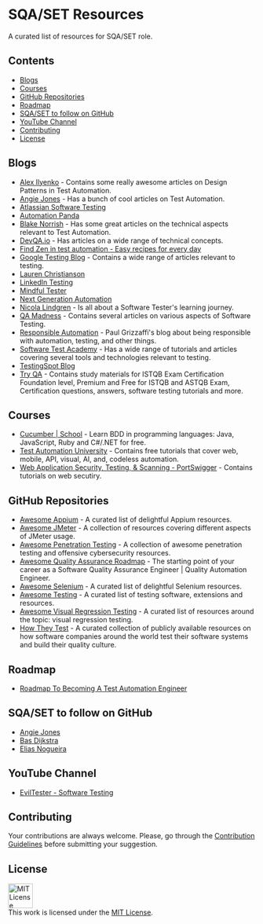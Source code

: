 # SQA/SET Resources
A curated list of resources for SQA/SET role.

## Contents
* [Blogs](#blogs)
* [Courses](#courses)
* [GitHub Repositories](#github-repositories)
* [Roadmap](#roadmap)
* [SQA/SET to follow on GitHub](#sqaset-to-follow-on-github)
* [YouTube Channel](#youtube-channel)
* [Contributing](#contributing)
* [License](#license)

## Blogs
* [Alex Ilyenko](https://alexilyenko.github.io/) - Contains some really awesome articles on Design Patterns in Test Automation.
* [Angie Jones](https://angiejones.tech/) - Has a bunch of cool articles on Test Automation.
* [Atlassian Software Testing](https://www.atlassian.com/continuous-delivery/software-testing)
* [Automation Panda](https://automationpanda.com/)
* [Blake Norrish](https://medium.com/@blakenorrish) - Has some great articles on the technical aspects relevant to Test Automation.
* [DevQA.io](https://devqa.io/) - Has articles on a wide range of technical concepts.
* [Find Zen in test automation - Easy recipes for every day](https://learning-testing.com/)
* [Google Testing Blog](https://testing.googleblog.com/) - Contains a wide range of articles relevant to testing.
* [Lauren Christianson](https://medium.com/@laurenchristianson)
* [LinkedIn Testing](https://engineering.linkedin.com/blog/topic/testing)
* [Mindful Tester](https://mindfultester.com/)
* [Next Generation Automation](https://www.nextgenerationautomation.com/blog)
* [Nicola Lindgren](http://www.nicolalindgren.com/) - Is all about a Software Tester's learning journey.
* [QA Madness](https://www.qamadness.com/blog) - Contains several articles on various aspects of Software Testing.
* [Responsible Automation](https://responsibleautomation.wordpress.com/) - Paul Grizzaffi's blog about being responsible with automation, testing, and other things.
* [Software Test Academy](https://www.swtestacademy.com/) - Has a wide range of tutorials and articles covering several tools and technologies relevant to testing.
* [TestingSpot Blog](https://techcommunity.microsoft.com/t5/testingspot-blog/bg-p/TestingSpotBlog)
* [Try QA](http://tryqa.com/) - Contains study materials for ISTQB Exam Certification Foundation level, Premium and Free for ISTQB and ASTQB Exam, Certification questions, answers, software testing tutorials and more.

## Courses
* [Cucumber | School](https://school.cucumber.io/collections) - Learn BDD in programming languages: Java, JavaScript, Ruby and C#/.NET for free.
* [Test Automation University](https://testautomationu.applitools.com/) - Contains free tutorials that cover web, mobile, API, visual, AI, and, codeless automation.
* [Web Application Security, Testing, & Scanning - PortSwigger](https://portswigger.net/) - Contains tutorials on web secutiry.

## GitHub Repositories
* [Awesome Appium](https://github.com/SrinivasanTarget/awesome-appium) - A curated list of delightful Appium resources.
* [Awesome JMeter](https://github.com/aliesbelik/awesome-jmeter) - A collection of resources covering different aspects of JMeter usage.
* [Awesome Penetration Testing](https://github.com/enaqx/awesome-pentest) - A collection of awesome penetration testing and offensive cybersecurity resources.
* [Awesome Quality Assurance Roadmap](https://github.com/fityanos/awesome-quality-assurance-roadmap) - The starting point of your career as a Software Quality Assurance Engineer | Quality Automation Engineer.
* [Awesome Selenium](https://github.com/christian-bromann/awesome-selenium) - A curated list of delightful Selenium resources.
* [Awesome Testing](https://github.com/TheJambo/awesome-testing) - A curated list of testing software, extensions and resources.
* [Awesome Visual Regression Testing](https://github.com/mojoaxel/awesome-regression-testing) - A curated list of resources around the topic: visual regression testing.
* [How They Test](https://github.com/abhivaikar/howtheytest) - A curated collection of publicly available resources on how software companies around the world test their software systems and build their quality culture.

## Roadmap
* [Roadmap To Becoming A Test Automation Engineer](https://www.ministryoftesting.com/dojo/lessons/roadmap-to-becoming-a-test-automation-engineer)

## SQA/SET to follow on GitHub
* [Angie Jones](https://github.com/angiejones)
* [Bas Dijkstra](https://github.com/basdijkstra)
* [Elias Nogueira](https://github.com/eliasnogueira)

## YouTube Channel
* [ EvilTester - Software Testing](https://www.youtube.com/c/EvilTester)

## Contributing
Your contributions are always welcome. Please, go through the [Contribution Guidelines](./CONTRIBUTING.md) before submitting your suggestion.

## License
<a rel="license" href="https://opensource.org/licenses/MIT"><img alt="MIT License" style="border-width:0" height="50" src="https://w7.pngwing.com/pngs/514/841/png-transparent-mit-license-bsd-licence-open-source-license-copyright-miscellaneous-text-logo.png" /></a><br />This work is licensed under the <a rel="license" href="https://opensource.org/licenses/MIT">MIT License</a>.
